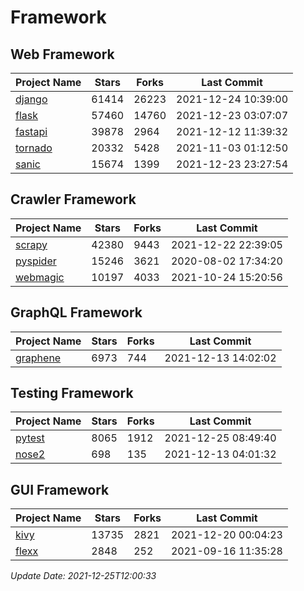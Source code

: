 # Framework

## Web Framework
| Project Name | Stars | Forks | Last Commit |
| ------------ | ----- | ----- | ----------- |
| [django](https://github.com/django/django) | 61414 | 26223 | 2021-12-24 10:39:00 |
| [flask](https://github.com/pallets/flask) | 57460 | 14760 | 2021-12-23 03:07:07 |
| [fastapi](https://github.com/tiangolo/fastapi) | 39878 | 2964 | 2021-12-12 11:39:32 |
| [tornado](https://github.com/tornadoweb/tornado) | 20332 | 5428 | 2021-11-03 01:12:50 |
| [sanic](https://github.com/sanic-org/sanic) | 15674 | 1399 | 2021-12-23 23:27:54 |

## Crawler Framework
| Project Name | Stars | Forks | Last Commit |
| ------------ | ----- | ----- | ----------- |
| [scrapy](https://github.com/scrapy/scrapy) | 42380 | 9443 | 2021-12-22 22:39:05 |
| [pyspider](https://github.com/binux/pyspider) | 15246 | 3621 | 2020-08-02 17:34:20 |
| [webmagic](https://github.com/code4craft/webmagic) | 10197 | 4033 | 2021-10-24 15:20:56 |

## GraphQL Framework
| Project Name | Stars | Forks | Last Commit |
| ------------ | ----- | ----- | ----------- |
| [graphene](https://github.com/graphql-python/graphene) | 6973 | 744 | 2021-12-13 14:02:02 |

## Testing Framework
| Project Name | Stars | Forks | Last Commit |
| ------------ | ----- | ----- | ----------- |
| [pytest](https://github.com/pytest-dev/pytest) | 8065 | 1912 | 2021-12-25 08:49:40 |
| [nose2](https://github.com/nose-devs/nose2) | 698 | 135 | 2021-12-13 04:01:32 |

## GUI Framework
| Project Name | Stars | Forks | Last Commit |
| ------------ | ----- | ----- | ----------- |
| [kivy](https://github.com/kivy/kivy) | 13735 | 2821 | 2021-12-20 00:04:23 |
| [flexx](https://github.com/flexxui/flexx) | 2848 | 252 | 2021-09-16 11:35:28 |

*Update Date: 2021-12-25T12:00:33*